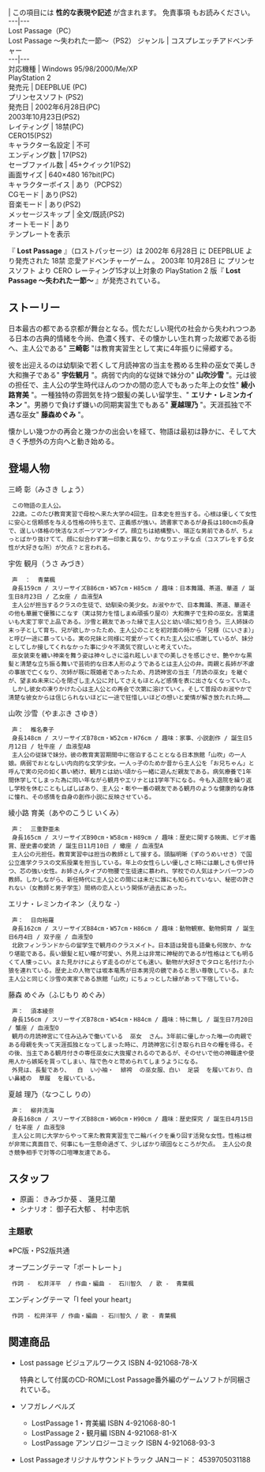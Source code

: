|  この項目には **性的な表現や記述** が含まれます。  免責事項  もお読みください。  
---|---  
Lost Passage（PC）  
Lost Passage 〜失われた一節〜（PS2）  ジャンル  |  コスプレエッチアドベンチャー   
---|---  
対応機種  |  Windows 95/98/2000/Me/XP   
PlayStation 2  
発売元  |  DEEPBLUE  (PC)   
プリンセスソフト  (PS2)  
発売日  |  2002年6月28日(PC)   
2003年10月23日(PS2)  
レイティング  |  18禁(PC)   
CERO15(PS2)  
キャラクター名設定  |  不可   
エンディング数  |  17(PS2)   
セーブファイル数  |  45+クイック1(PS2)   
画面サイズ  |  640×480 16?bit(PC)   
キャラクターボイス  |  あり（PCPS2）   
CGモード  |  あり(PS2)   
音楽モード  |  あり(PS2)   
メッセージスキップ  |  全文/既読(PS2)   
オートモード  |  あり   
テンプレートを表示  
  
『 **Lost Passage** 』（ロストパッセージ）は  2002年  6月28日  に  DEEPBLUE  より発売された  18禁
恋愛アドベンチャーゲーム  。  2003年  10月28日  に  プリンセスソフト  より  CERO  レーティング15才以上対象の
PlayStation 2  版『 **Lost Passage 〜失われた一節〜** 』が発売されている。

##  ストーリー  

日本最古の都である京都が舞台となる。慌ただしい現代の社会から失われつつある日本の古典的情緒を今尚、色濃く残す、その懐かしい生れ育った故郷である街へ、主人公である"
**三崎彰** "は教育実習生として実に4年振りに帰郷する。

彼を出迎えるのは幼馴染で若くして月読神宮の当主を務める生粋の巫女で美しき大和撫子である" **宇佐観月** "。病弱で内向的な従妹で妹分の"
**山吹沙雪** "。元は彼の担任で、主人公の学生時代ほんのつかの間の恋人でもあった年上の女性" **綾小路育美**
"。一種独特の雰囲気を持つ銀髪の美しい留学生、" **エリナ・レミンカイネン** "。男勝りで負けず嫌いの同期実習生でもある" **夏越理乃**
"。天涯孤独で不遇な巫女" **藤森めぐみ** "。

懐かしい幾つかの再会と幾つかの出会いを経て、物語は最初は静かに、そして大きく予想外の方向へと動き始める。

##  登場人物  

三崎 彰（みさき しょう）

     この物語の主人公。 
     22歳。このたび教育実習で母校へ来た大学の4回生。日本史を担当する。心根は優しくて女性に安心と信頼感を与える性格の持ち主で、正義感が強い。読書家であるが身長は180cmの長身で、逞しい体格の快活なスポーツマンタイプ。顔立ちは結構整い、端正な男前であるが、ちょっとばかり抜けてて、顔に似合わず第一印象と異なり、かなりエッチな点（コスプレをする女性が大好きな所）が欠点？と言われる。 

宇佐 観月（うさ みづき）

     声  ：  青葉楓 
     身長159cm / スリーサイズB86cm・W57cm・H85cm / 趣味：日本舞踊、茶道、華道 / 誕生日8月23日 / 乙女座 / 血液型A 
     主人公が担当するクラスの生徒で、幼馴染の美少女。お淑やかで、日本舞踊、茶道、華道その他も華麗で優雅にこなす（実は努力を惜しまぬ頑張り屋の）大和撫子で生粋の巫女。言葉遣いも大変丁寧で上品である。沙雪と親友であった縁で主人公と幼い頃に知り合う。三人姉妹の末っ子として育ち、兄が欲しかったため、主人公のことを初対面の時から「兄様（にいさま）」と呼び一途に慕っている。実の兄妹と同様に可愛がってくれた主人公に感謝しているが、妹分としてしか接してくれなかった事に少々不満気で寂しいと考えていた。 
     巫女装束を纏い神楽を舞う姿は神々しさに溢れ眩しいまでの美しさを感じさせ、艶やかな黒髪と清楚な立ち振る舞いで芸術的な日本人形のようであるとは主人公の弁。両親と長姉が不慮の事故で亡くなり、次姉が既に既婚者であったため、月読神宮の当主「月読の巫女」を継ぐが、望まぬ未来に心を閉ざし主人公に対してさえもほとんど感情を表に出さなくなっていた。 
     しかし彼女の凍りかけた心は主人公との再会で次第に溶けていく。そして普段のお淑やかで清楚な彼女からは信じられないほどに一途で狂惜しいほどの想いと愛情が解き放たれた時…… 

山吹 沙雪（やまぶき さゆき）

     声：  椎名奏子 
     身長148cm / スリーサイズB78cm・W52cm・H76cm / 趣味：家事、小説創作 / 誕生日5月12日 / 牡牛座 / 血液型AB 
     主人公の従妹で妹分。彼の教育実習期間中に宿泊することとなる日本旅館「山吹」の一人娘。病弱でおとなしい内向的な文学少女。一人っ子のためか昔から主人公を「お兄ちゃん」と呼んで実の兄の如く慕い続け、観月とは幼い頃から一緒に遊んだ親友である。病気療養で1年間休学してしまった為に同い年ながら観月やエリナとは1学年下になる。今も入退院を繰り返し学校を休むこともしばしばあり、主人公・彰や一番の親友である観月のような健康的な身体に憧れ、その感情を自身の創作小説に反映させている。 

綾小路 育美（あやのこうじ いくみ）

     声：  三重野亜未 
     身長165cm / スリーサイズB90cm・W58cm・H89cm / 趣味：歴史に関する映画、ビデオ鑑賞、歴史書の愛読 / 誕生日11月10日 / 蠍座 / 血液型A 
     主人公の元担任。教育実習中は担当の教師として接する。頭脳明晰（ずのうめいせき）で国公立進学クラスの文系授業を担当している。年上の女性らしい優しさと時には厳しさも併せ持つ、芯の強い女性。お姉さんタイプの物腰で生徒達に慕われ、学校での人気はナンバーワンの教師。しかしながら、新任時代に主人公との間には未だに誰にも知られていない、秘密の許されない（女教師と男子学生）間柄の恋人という関係が過去にあった。 

エリナ・レミンカイネン（えりな -）

     声：  日向裕羅 
     身長162cm / スリーサイズB84cm・W57cm・H86cm / 趣味：動物観察、動物飼育 / 誕生日6月4日 / 双子座 / 血液型O 
     北欧フィンランドからの留学生で観月のクラスメイト。日本語は発音も語彙も何故か、かなり堪能である。長い銀髪と紅い瞳が可愛い、外見上は非常に神秘的であるが性格はとても明るくて人懐っこい。また見かけによらず走るのがとても速い。動物が大好きでタロと名付けた小狼を連れている。歴史上の人物では坂本竜馬が日本男児の鏡であると思い尊敬している。また主人公と同じく沙雪の実家である旅館「山吹」にちょっとした縁があって下宿している。 

藤森 めぐみ（ふじもり めぐみ）

     声：  須本綾奈 
     身長156cm / スリーサイズB78cm・W54cm・H84cm / 趣味：特に無し / 誕生日7月20日 / 蟹座 / 血液型O 
     観月の月読神宮にて住み込みで働いている  巫女  さん。3年前に優しかった唯一の肉親である母親を失って天涯孤独となってしまった時に、月読神宮に引き取られ日々の糧を得る。その後、当主である観月付きの専任巫女に大抜擢されるのであるが、そのせいで他の神職達や使用人から嫉妬を買ってしまい、陰で色々と苛められてしまうようになる。 
     外見は、長髪であり、  白  い小袖・  緋袴  の巫女服、白い  足袋  を履いており、白い鼻緒の  草履  を履いている。 

夏越 理乃（なつこし りの）

     声：  柳井流海 
     身長168cm / スリーサイズB88cm・W60cm・H90cm / 趣味：歴史探究 / 誕生日4月15日 / 牡羊座 / 血液型B 
     主人公と同じ大学からやって来た教育実習生で二輪バイクを乗り回す活発な女性。性格は根が非常に真面目で、何事にも一生懸命過ぎて、少しばかり頑固なところが欠点。 主人公の良き競争相手で対等の口喧嘩友達である。 

##  スタッフ  

  * 原画：  きみづか葵  、  蓮見江蘭 
  * シナリオ：  御子石大郁  、  村中志帆 

###  主題歌  

※PC版・PS2版共通

オープニングテーマ「ポートレート」

     作詞 -  松井洋平  / 作曲・編曲 -  石川智久  / 歌 -  青葉楓 
エンディングテーマ「I feel your heart」

     作詞 - 松井洋平 / 作曲・編曲 - 石川智久 / 歌 - 青葉楓 

##  関連商品  

  * Lost passage ビジュアルワークス  ISBN 4-921068-78-X 

     特典として付属のCD-ROMにLost Passage番外編のゲームソフトが同梱されている。 

  * ソフガレノベルズ 
    * LostPassage 1・育美編  ISBN 4-921068-80-1 
    * LostPassage 2・観月編  ISBN 4-921068-81-X 
    * LostPassage アンソロジーコミック  ISBN 4-921068-93-3 

  * Lost Passageオリジナルサウンドトラック JANコード： 4539705031188 

